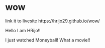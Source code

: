 # wow

link it to livesite https://hrijo29.github.io/wow/

Hello I am HRijo!!

I just watched Moneyball! What a movie!!
